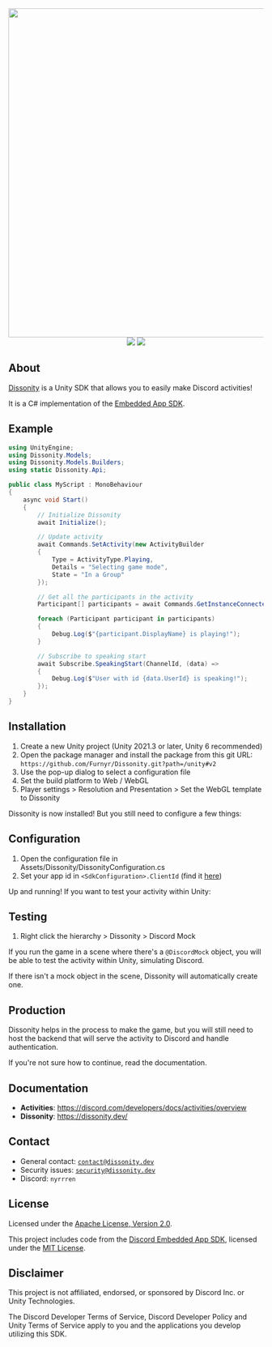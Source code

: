 <div align="center">
    <a href="https://dissonity.dev" alt="a"><img src="https://i.imgur.com/AmGkPpE.png" width="650"></a>
</div>

<div align="center">
    <img src="https://img.shields.io/badge/dynamic/json?url=https%3A%2F%2Fraw.githubusercontent.com%2FFurnyr%2FDissonity%2Frefs%2Fheads%2Fv2%2Funity%2Fpackage.json&query=version&prefix=v&label=version">
    <a href="https://github.com/Furnyr/Dissonity/actions"><img src="https://img.shields.io/github/actions/workflow/status/Furnyr/Dissonity/unity.yaml"></a>
</div>


## About

[Dissonity](https://github.com/Furnyr/Dissonity/) is a Unity SDK that allows you to easily make Discord activities!

It is a C# implementation of the [Embedded App SDK](https://discord.com/developers/docs/developer-tools/embedded-app-sdk).

## Example

```cs
using UnityEngine;
using Dissonity.Models;
using Dissonity.Models.Builders;
using static Dissonity.Api;

public class MyScript : MonoBehaviour
{
    async void Start()
    {
        // Initialize Dissonity
        await Initialize();

        // Update activity
        await Commands.SetActivity(new ActivityBuilder
        {
            Type = ActivityType.Playing,
            Details = "Selecting game mode",
            State = "In a Group"
        });

        // Get all the participants in the activity
        Participant[] participants = await Commands.GetInstanceConnectedParticipants();

        foreach (Participant participant in participants)
        {
            Debug.Log($"{participant.DisplayName} is playing!");
        }

        // Subscribe to speaking start
        await Subscribe.SpeakingStart(ChannelId, (data) =>
        {
            Debug.Log($"User with id {data.UserId} is speaking!");
        });
    }
}
```

## Installation

1. Create a new Unity project (Unity 2021.3 or later, Unity 6 recommended)
2. Open the package manager and install the package from this git URL: `https://github.com/Furnyr/Dissonity.git?path=/unity#v2`
3. Use the pop-up dialog to select a configuration file
4. Set the build platform to Web / WebGL
5. Player settings > Resolution and Presentation > Set the WebGL template to Dissonity

Dissonity is now installed! But you still need to configure a few things:

## Configuration

1. Open the configuration file in Assets/Dissonity/DissonityConfiguration.cs
2. Set your app id in `<SdkConfiguration>.ClientId` (find it [here](https://discord.com/developers/applications))

Up and running! If you want to test your activity within Unity:

## Testing

1. Right click the hierarchy > Dissonity > Discord Mock

If you run the game in a scene where there's a `@DiscordMock` object, you will be able to test the activity within Unity, simulating Discord.

If there isn't a mock object in the scene, Dissonity will automatically create one.

## Production

Dissonity helps in the process to make the game, but you will still need to host the backend that will serve the activity to Discord and handle authentication.

If you're not sure how to continue, read the documentation.


## Documentation

- **Activities**: https://discord.com/developers/docs/activities/overview
- **Dissonity**: https://dissonity.dev/

## Contact

- General contact: [`contact@dissonity.dev`](mailto:contact@dissonity.dev)
- Security issues: [`security@dissonity.dev`](mailto:security@dissonity.dev)
- Discord: `nyrrren`

## License

Licensed under the [Apache License, Version 2.0](LICENSE).

This project includes code from the [Discord Embedded App SDK](https://github.com/discord/embedded-app-sdk), licensed under the [MIT License](MIT_LICENSE.md).

## Disclaimer

This project is not affiliated, endorsed, or sponsored by Discord Inc. or Unity Technologies.

The Discord Developer Terms of Service, Discord Developer Policy and Unity Terms of Service apply to you and the applications you develop utilizing this SDK.